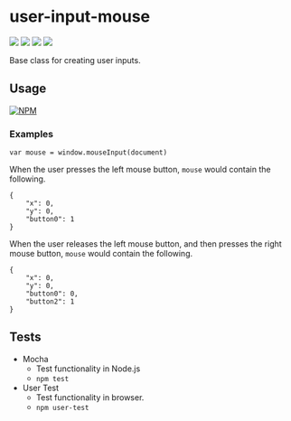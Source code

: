 # user-input-mouse

![](https://travis-ci.org/apexearth/user-input-mouse.svg)
![](http://img.shields.io/npm/v/user-input-mouse.svg?style=flat)
![](http://img.shields.io/npm/dm/user-input-mouse.svg?style=flat)
![](http://img.shields.io/npm/l/user-input-mouse.svg?style=flat)

Base class for creating user inputs.

## Usage

[![NPM](https://nodei.co/npm/user-input-mouse.png)](https://nodei.co/npm/user-input-mouse/)

### Examples

    var mouse = window.mouseInput(document)

When the user presses the left mouse button, `mouse` would contain the following.

    {
        "x": 0,
        "y": 0,
        "button0": 1
    }

When the user releases the left mouse button, and then presses the right mouse button, `mouse` would contain the following.

    {
        "x": 0,
        "y": 0,
        "button0": 0,
        "button2": 1
    }

## Tests

- Mocha
    - Test functionality in Node.js
    - `npm test`
- User Test
    - Test functionality in browser.
    - `npm user-test`